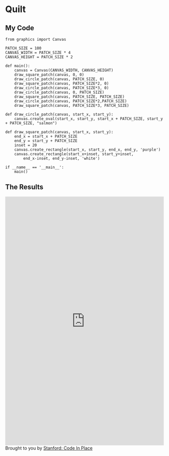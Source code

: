 # Quilt

## My Code

```
from graphics import Canvas

PATCH_SIZE = 100
CANVAS_WIDTH = PATCH_SIZE * 4
CANVAS_HEIGHT = PATCH_SIZE * 2

def main():
    canvas = Canvas(CANVAS_WIDTH, CANVAS_HEIGHT)
    draw_square_patch(canvas, 0, 0)
    draw_circle_patch(canvas, PATCH_SIZE, 0)
    draw_square_patch(canvas, PATCH_SIZE*2, 0)
    draw_circle_patch(canvas, PATCH_SIZE*3, 0)
    draw_circle_patch(canvas, 0, PATCH_SIZE)
    draw_square_patch(canvas, PATCH_SIZE, PATCH_SIZE)
    draw_circle_patch(canvas, PATCH_SIZE*2,PATCH_SIZE)
    draw_square_patch(canvas, PATCH_SIZE*3, PATCH_SIZE)

def draw_circle_patch(canvas, start_x, start_y):
    canvas.create_oval(start_x, start_y, start_x + PATCH_SIZE, start_y + PATCH_SIZE, "salmon")

def draw_square_patch(canvas, start_x, start_y):
    end_x = start_x + PATCH_SIZE
    end_y = start_y + PATCH_SIZE
    inset = 20
    canvas.create_rectangle(start_x, start_y, end_x, end_y, 'purple')
    canvas.create_rectangle(start_x+inset, start_y+inset,
        end_x-inset, end_y-inset, 'white')

if __name__ == '__main__':
    main()
```

## The Results

<iframe src="https://codeinplace.stanford.edu/cip3/share/pyHXpPDGwo8hRQl5DFj2" width="100%" height="790px" frameBorder="0" style="border: 0;"></iframe><br>Brought to you by <a href="https://codeinplace.stanford.edu/" target="_blank">Stanford: Code In Place</a>
